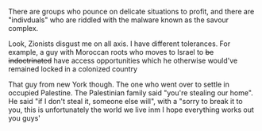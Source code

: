 There are groups who pounce on delicate situations to profit, and there are "indivduals" who are riddled with the malware known as the savour complex.

Look, Zionists disgust me on all axis. I have different tolerances. For example, a guy with Moroccan roots who moves to Israel to ~~be indoctrinated~~ have access opportunities which he otherwise would've remained locked in a colonized country

That guy from new York though. The one who went over to settle in occupied Palestine. The Palestinian family said "you're stealing our home".
He said "if I don't steal it, someone else will", with a "sorry to break it to you, this is unfortunately the world we live inm I hope everything works out you guys'



